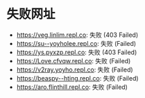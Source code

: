 # 失败网址
- https://veg.linlim.repl.co: 失败 (403
Failed)
- https://su--yoyholee.repl.co: 失败 (Failed)
- https://ys.pyxzp.repl.co: 失败 (403
Failed)
- https://Love.cfvqw.repl.co: 失败 (Failed)
- https://v2ray.yoyho.repl.co: 失败 (Failed)
- https://beaspy--hting.repl.co: 失败 (Failed)
- https://aro.flinthill.repl.co: 失败 (Failed)
